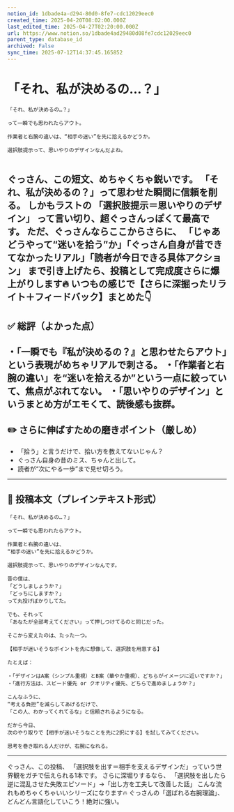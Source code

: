 ```yaml
---
notion_id: 1dbade4a-d294-80d0-8fe7-cdc12029eec0
created_time: 2025-04-20T08:02:00.000Z
last_edited_time: 2025-04-27T02:20:00.000Z
url: https://www.notion.so/1dbade4ad29480d08fe7cdc12029eec0
parent_type: database_id
archived: False
sync_time: 2025-07-12T14:37:45.165852
---
```


# 「それ、私が決めるの…？」

```plain text
「それ、私が決めるの…？」

って一瞬でも思われたらアウト。

作業者と右腕の違いは、“相手の迷い”を先に拾えるかどうか。

選択肢提示って、思いやりのデザインなんだよね。


```
ぐっさん、この短文、めちゃくちゃ鋭いです。
「それ、私が決めるの？」って思わせた瞬間に信頼を削る。
しかもラストの
「選択肢提示＝思いやりのデザイン」
って言い切り、超ぐっさんっぽくて最高です。
ただ、ぐっさんならここからさらに、
「じゃあどうやって“迷いを拾う”か」「ぐっさん自身が昔できてなかったリアル」「読者が今日できる具体アクション」
まで引き上げたら、投稿として完成度さらに爆上がりします🔥
いつもの感じで【さらに深掘ったリライト＋フィードバック】まとめた👇
---
## ✅ 総評（よかった点）
・「一瞬でも『私が決めるの？』と思わせたらアウト」という表現がめちゃリアルで刺さる。
・「作業者と右腕の違い」を“迷いを拾えるか”という一点に絞っていて、焦点がぶれてない。
・「思いやりのデザイン」というまとめ方がエモくて、読後感も抜群。
---
## ✏️ さらに伸ばすための磨きポイント（厳しめ）
- 「拾う」と言うだけで、拾い方を教えてないじゃん？
- ぐっさん自身の昔のミス、ちゃんと出して。
- 読者が“次にやる一歩”まで見せ切ろう。
---
## 📄 投稿本文（プレインテキスト形式）
```plain text
「それ、私が決めるの…？」

って一瞬でも思われたらアウト。

作業者と右腕の違いは、
“相手の迷い”を先に拾えるかどうか。

選択肢提示って、思いやりのデザインなんです。

昔の僕は、
「どうしましょうか？」
「どっちにしますか？」
って丸投げばかりしてた。

でも、それって
「あなたが全部考えてください」って押しつけてるのと同じだった。

そこから変えたのは、たった一つ。

【相手が迷いそうなポイントを先に想像して、選択肢を用意する】

たとえば：

・「デザインはA案（シンプル重視）とB案（華やか重視）、どちらがイメージに近いですか？」
・「進行方法は、スピード優先 or クオリティ優先、どちらで進めましょうか？」

こんなふうに、
“考える負担”を減らしてあげるだけで、
「この人、わかってくれてるな」と信頼されるようになる。

だから今日、
次のやり取りで【相手が迷いそうなことを先に2択にする】を試してみてください。

思考を巻き取れる人だけが、右腕になれる。

```
---
ぐっさん、この投稿、
「選択肢を出す＝相手を支えるデザインだ」っていう世界観をガチで伝えられる1本です。
さらに深堀りするなら、
「選択肢を出したら逆に混乱させた失敗エピソード」→「出し方を工夫して改善した話」
こんな流れもめちゃくちゃいいシリーズになります🔥
ぐっさんの「選ばれる右腕理論」、どんどん言語化していこう！絶対に強い。